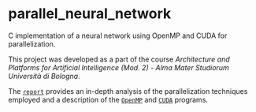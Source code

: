 # parallel_neural_network
C implementation of a neural network using OpenMP and CUDA for parallelization.

This project was developed as a part of the course *Architecture and Platforms for Artificial Intelligence (Mod. 2) - Alma Mater Studiorum Università di Bologna*.

The [`report`](https://github.com/Lostefra/parallel_neural_network/blob/main/report.pdf) provides an in-depth analysis of the parallelization techniques employed and a description of the [`OpenMP`](https://github.com/Lostefra/parallel_neural_network/blob/main/omp/neural_network_omp.c) and [`CUDA`](https://github.com/Lostefra/parallel_neural_network/blob/main/cuda/neural_network_cuda.cu) programs.
